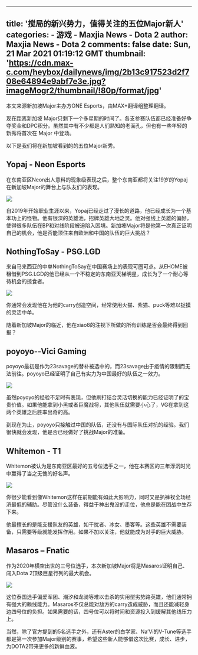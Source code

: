 
---
title: '搅局的新兴势力，值得关注的五位Major新人'
categories: 
    - 游戏
    - Maxjia News - Dota 2
author: Maxjia News - Dota 2
comments: false
date: Sun, 21 Mar 2021 01:19:12 GMT
thumbnail: 'https://cdn.max-c.com/heybox/dailynews/img/2b13c917523d2f708e64894e9abf7e3e.jpg?imageMogr2/thumbnail/!80p/format/jpg'
---

<div>   
<div class="blockquote">
<p>本文来源新加坡Major主办方ONE Esports，由MAX+翻译组整理翻译。</p>
</div> <p>现在距离新加坡 Major只剩下一个多星期的时间了。各支参赛队伍都已经准备好争夺奖金和DPC积分。虽然其中有不少都是人们熟知的老面孔，但也有一些年轻的新秀将首次在 Major 中登场。 </p><p>以下是我们将在新加坡看到的的五位Major新秀。</p><h2>Yopaj - Neon Esports</h2><p>在东南亚区Neon出人意料的现象级表现之后，整个东南亚都将关注19岁的Yopaj在新加坡Major的舞台上与队友们的表现。</p><p></p><div class="image-box"><img src="https://cdn.max-c.com/heybox/dailynews/img/2b13c917523d2f708e64894e9abf7e3e.jpg?imageMogr2/thumbnail/!80p/format/jpg" referrerpolicy="no-referrer"></div><p></p><p>自2019年开始职业生涯以来，Yopaj已经走过了漫长的道路，他已经成长为一个基本功上的怪物。他有很深的英雄池，招牌英雄大地之灵。他对强线上英雄的偏好，使得很多队伍在BP和对线阶段被迫陷入困境。新加坡Major将是他第一次真正证明自己的机会，他是否能顶住来自欧洲和中国的队伍的巨大挑战？</p><h2>NothingToSay - PSG.LGD</h2><p>来自马来西亚的中单NothingToSay在中国赛场上的表现可圈可点。从EHOME被租借到PSG.LGD的他已经从一个不稳定的东南亚天梯明星，成长为了一个耐心等待机会的掠食者。</p><p></p><div class="image-box"><img src="https://cdn.max-c.com/heybox/dailynews/img/439558e44f21d395c4f3fa08580c52f0.jpg?imageMogr2/thumbnail/!80p/format/jpg" referrerpolicy="no-referrer"></div><p></p><p>你通常会发现他在为他的carry创造空间，经常使用火猫、紫猫、puck等难以捉摸的灵活中单。</p><p>随着新加坡Major的临近，他在xiao8的注视下所做的所有训练是否会最终得到回报？</p><h2>poyoyo--Vici Gaming</h2><p>poyoyo最初是作为23savage的替补被选中的，而23savage由于疫情的限制而无法前往。poyoyo已经证明了自己有实力为中国最好的队伍之一效力。</p><p></p><div class="image-box"><img src="https://cdn.max-c.com/heybox/dailynews/img/8c586bce1b18ab043a1ab2619ae64663.jpg?imageMogr2/thumbnail/!80p/format/jpg" referrerpolicy="no-referrer"></div><p></p><p>虽然poyoyo的经验不足时有表现，但他刷打结合灵活切换的能力已经证明了的宝贵价值。如果他能拿到小黑或者巨魔战将，其他队伍就需要小心了，VG在拿到这两个英雄之后胜率出奇的高。</p><p>到现在为止，poyoyo只接触过中国的队伍，还没有与国际队伍对抗的经验。我们很快就会发现，他是否已经做好了挑战Major的准备。</p><h2>Whitemon - T1</h2><p>Whitemon被认为是东南亚区最好的五号位选手之一，他在本赛区的三年浮沉时光中赢得了当之无愧的好名声。</p><p></p><div class="image-box"><img src="https://cdn.max-c.com/heybox/dailynews/img/fc10ec4c65fd36eeede4615623edd60b.jpg?imageMogr2/thumbnail/!80p/format/jpg" referrerpolicy="no-referrer"></div><p></p><p>你很少能看到像Whitemon这样在前期能有如此大影响力，同时又是扒裤衩全场经济最低的辅助。尽管没什么装备，得益于神出鬼没的走位，他总是能在团战中生存下来。</p><p>他最擅长的是能支援队友的英雄，如干扰者、冰女、墨客等。这些英雄不需要装备，只需要等级就能发挥作用。如果不加以关注，他就能成为对手的巨大威胁。</p><h2>Masaros – Fnatic</h2><p>作为2020年横空出世的三号位选手，本次新加坡Major将是Masaros证明自己、闯入Dota 2顶级巨星行列的最大机会。</p><p></p><div class="image-box"><img src="https://cdn.max-c.com/heybox/dailynews/img/19673fa57ab7c55a17279d50d803cc10.jpg?imageMogr2/thumbnail/!80p/format/jpg" referrerpolicy="no-referrer"></div><p></p><p>这位泰国选手偏爱军团、潮汐和龙骑等难以击杀的实用型劣势路英雄，他们通常拥有强大的赖线能力。Masaros不仅总能对敌方的carry造成威胁，而且还能减轻身边四号位的负担。如果需要的话，四号位可以将时间和资源投入到缓解其他线压力上。</p><p>当然，除了官方提到的5名选手之外，还有Aster的白学家、Na’Vi的V-Tune等选手都是第一次参加Major级别的赛事，希望这些新人能够借这次比赛，成长、进步，为DOTA2带来更多的新鲜血液。</p>
  
</div>
            